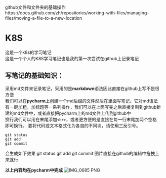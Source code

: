 github文件和文件夹的基础操作https://docs.github.com/zh/repositories/working-with-files/managing-files/moving-a-file-to-a-new-location
# K8S
这是一个k8s的学习笔记   
这是一个个人的K8S学习笔记也是我的第一次尝试在github上记录笔记  

## 写笔记的基础知识：
采用md文件来记录笔记，采用的是**markdown**语法因此直接在github上写不是很方便  
我们可以在**pycharm**上创建一个md后缀的文件然后在里面写笔记，它对md语法有一键加粗，加标题等一系列操作，我们可以在上面写完之后直接复制到github新建的md文件中，或者直接把pycharm上的md文件上传到github中  
换行我们可以用在末尾添加`<br>`，或者更方便的是直接在每一行末尾加两个空格即可换行。
要将代码或文本格式化为各自的不同块，请使用三反引号。

```
git status
git add
git commit
```
会生成如下效果
git status
git add
git commit
图片直接在github的编辑中拖拽上来就行
  
**以上内容均在pycharm中完成**
![IMG_0685 PNG](https://github.com/user-attachments/assets/c6563b81-b756-432a-858d-7f385aad23a5)



